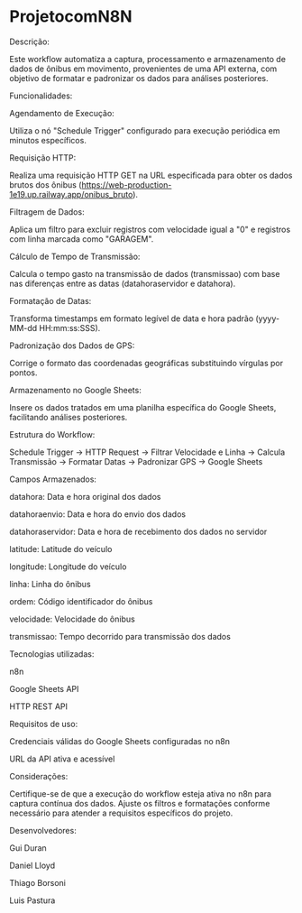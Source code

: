 # ProjetocomN8N
Descrição:

Este workflow automatiza a captura, processamento e armazenamento de dados de ônibus em movimento, provenientes de uma API externa, com objetivo de formatar e padronizar os dados para análises posteriores.

Funcionalidades:

Agendamento de Execução:

Utiliza o nó "Schedule Trigger" configurado para execução periódica em minutos específicos.

Requisição HTTP:

Realiza uma requisição HTTP GET na URL especificada para obter os dados brutos dos ônibus (https://web-production-1e19.up.railway.app/onibus_bruto).

Filtragem de Dados:

Aplica um filtro para excluir registros com velocidade igual a "0" e registros com linha marcada como "GARAGEM".

Cálculo de Tempo de Transmissão:

Calcula o tempo gasto na transmissão de dados (transmissao) com base nas diferenças entre as datas (datahoraservidor e datahora).

Formatação de Datas:

Transforma timestamps em formato legível de data e hora padrão (yyyy-MM-dd HH:mm:ss:SSS).

Padronização dos Dados de GPS:

Corrige o formato das coordenadas geográficas substituindo vírgulas por pontos.

Armazenamento no Google Sheets:

Insere os dados tratados em uma planilha específica do Google Sheets, facilitando análises posteriores.

Estrutura do Workflow:

Schedule Trigger → HTTP Request → Filtrar Velocidade e Linha → Calcula Transmissão → Formatar Datas → Padronizar GPS → Google Sheets

Campos Armazenados:

datahora: Data e hora original dos dados

datahoraenvio: Data e hora do envio dos dados

datahoraservidor: Data e hora de recebimento dos dados no servidor

latitude: Latitude do veículo

longitude: Longitude do veículo

linha: Linha do ônibus

ordem: Código identificador do ônibus

velocidade: Velocidade do ônibus

transmissao: Tempo decorrido para transmissão dos dados

Tecnologias utilizadas:

n8n

Google Sheets API

HTTP REST API

Requisitos de uso:

Credenciais válidas do Google Sheets configuradas no n8n

URL da API ativa e acessível

Considerações:

Certifique-se de que a execução do workflow esteja ativa no n8n para captura contínua dos dados. Ajuste os filtros e formatações conforme necessário para atender a requisitos específicos do projeto.

Desenvolvedores:

Gui Duran

Daniel Lloyd

Thiago Borsoni

Luis Pastura
